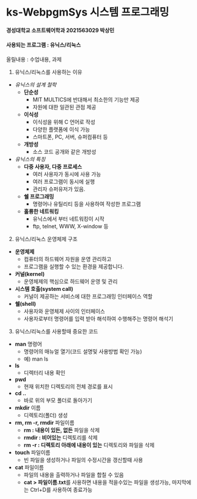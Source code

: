 # ks-WebpgmSys 시스템 프로그래밍

#### 경성대학교 소프트웨어학과 2021563029 박상민

#### 사용되는 프로그램 : 유닉스/리눅스

올릴내용 : 수업내용, 과제

1. 유닉스/리눅스를 사용하는 이유
- *유닉스의 설계 철학*
  - **단순성**
    - MIT MULTICS에 반대해서 최소한의 기능만 제공
    - 자원에 대한 일관된 관점 제공
  - **이식성**
    - 이식성을 위해 C 언어로 작성
    - 다양한 플랫폼에 이식 가능
    - 스마트폰, PC, 서버, 슈퍼컴퓨터 등
  - **개방성**
    - 소스 코드 공개와 같은 개방성
- *유닉스의 특징*
  - **다중 사용자, 다중 프로세스**
    - 여러 사용자가 동시에 사용 가능
    - 여러 프로그램이 동시에 실행
    - 관리자 슈퍼유저가 있음.
  - **쉘 프로그래밍**
    - 명령어나 유틸리티 등을 사용하여 작성한 프로그램
  - **훌륭한 네트워킹**
    - 유닉스에서 부터 네트워킹이 시작
    - ftp, telnet, WWW, X-window 등

2. 유닉스/리눅스 운영체제 구조  
- **운영체제**
  - 컴퓨터의 하드웨어 자원을 운영 관리하고
  - 프로그램을 실행할 수 있는 환경을 제공합니다.
- **커널(kernel)**
  - 운영체제의 핵심으로 하드웨어 운영 및 관리
- **시스템 호출(system call)**
  - 커널이 제공하는 서비스에 대한 프로그래밍 인터페이스 역할
- **쉘(shell)**
  - 사용자와 운영체제 사이의 인터페이스
  - 사용자로부터 명령어를 입력 받아 해석하여 수행해주는 명령어 해석기


3. 유닉스/리눅스를 사용할때 중요한 코드
- **man** 명령어
  - 명령어의 매뉴얼 열기(코드 설명및 사용방법 확인 가능)
  - 예) man ls
- **ls**
  - 디렉터리 내용 확인
- **pwd**
  - 현재 위치한 디렉토리의 전체 경로를 표시
- **cd ..**
  - 바로 위의 부모 폴더로 돌아가기
- **mkdir** 이름
  - 디렉토리(폴더) 생성
- **rm, rm -r, rmdir** 파일이름
  - **rm : 내용이 있든, 없든** 파일을 삭제
  - **rmdir : 비어있는** 디렉토리를 삭제
  - **rm -r : 디렉토리 아래에 내용이 있는** 디렉토리와 파일을 삭제
- **touch** 파일이름
  - 빈 파일을 생성하거나 파일의 수정시간을 갱신할때 사용  
- **cat** 파일이름
  - 파일의 내용을 출력하거나 파일을 합칠 수 있음
  - **cat > 파일이름.txt**를 사용하면 내용을 적을수있는 파일을 생성가능, 마지막에는 Ctrl+D를 사용하여 종료가능
